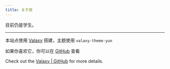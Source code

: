 ```yaml
---
title: 关于我
---
```


目前仍是学生。

---

本站点使用 [Valaxy](https://github.com/YunYouJun/valaxy) 搭建，主题使用 `valaxy-theme-yun`

如果你喜欢它，你可以在 [GitHub](https://github.com/sponsors/YunYouJun) 查看

Check out the [Valaxy | GitHub](https://github.com/YunYouJun/valaxy) for more details.
